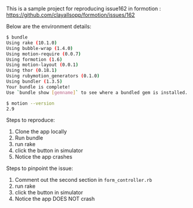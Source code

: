 This is a sample project for reproducing issue162 in formotion : https://github.com/clayallsopp/formotion/issues/162

Below are the environment details:

```bash
$ bundle
Using rake (10.1.0) 
Using bubble-wrap (1.4.0) 
Using motion-require (0.0.7) 
Using formotion (1.6) 
Using motion-layout (0.0.1) 
Using thor (0.18.1) 
Using rubymotion_generators (0.1.0) 
Using bundler (1.3.5) 
Your bundle is complete!
Use `bundle show [gemname]` to see where a bundled gem is installed.

$ motion --version
2.9
```

Steps to reproduce:

1. Clone the app locally
2. Run bundle
3. run rake
4. click the button in simulator
5. Notice the app crashes

Steps to pinpoint the issue:

1. Comment out the second section in `form_controller.rb`
2. run rake
3. click the button in simulator
4. Notice the app DOES NOT crash

